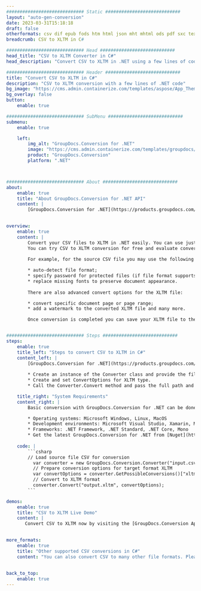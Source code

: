 ```yaml
---
############################# Static ############################
layout: "auto-gen-conversion"
date: 2023-03-31T15:18:18
draft: false
otherformats: csv dif epub fods htm html json mht mhtml ods pdf sxc tex tsv xlam xls xlsb xlsm xlsx xlt xltm xltx xml xps
breadcrumb: CSV to XLTM in C#

############################# Head ############################
head_title: "CSV to XLTM Converter in C#"
head_description: "Convert CSV to XLTM in .NET using a few lines of code. Use the GroupDocs Document Conversion API to convert over 160 file formats."

############################# Header ############################
title: "Convert CSV to XLTM in C#"
description: "CSV to XLTM conversion with a few lines of .NET code"
bg_image: "https://cms.admin.containerize.com/templates/aspose/App_Themes/V3/images/bg/header1.png"
bg_overlay: false
button:
    enable: true

############################# SubMenu ############################
submenu:
    enable: true

    left:
        img_alt: "GroupDocs.Conversion for .NET"
        image: "https://cms.admin.containerize.com/templates/groupdocs/images/product-logos/90x90-noborder/groupdocs-conversion-net.png"
        product: "GroupDocs.Conversion"
        platform: ".NET"



############################# About ############################
about:
    enable: true
    title: "About GroupDocs.Conversion for .NET API"
    content: |
        [GroupDocs.Conversion for .NET](https://products.groupdocs.com/conversion/net/) can be used to convert Microsoft Word, Excel, PowerPoint, PDF, Visio and other formats. GroupDocs.Conversion is a standalone API that is suitable for back-end and internal systems where high performance is required. It does not depend on any software such as Microsoft or Open Office.
    

overview:
    enable: true
    content: |
        Convert your CSV files to XLTM in .NET easily. You can use just a couple of C# code lines in any platform of your choice like - Windows, Linux, macOS.
        You can try CSV to XLTM conversion for free and evaluate conversion results quality.  Along with simple file conversion scenarios you can try more advanced options for loading source CSV file and for saving output XLTM result. 
        
        For example, for the source CSV file you may use the following load options:

        * auto-detect file format;
        * specify password for protected files (if file format supports it);
        * replace missing fonts to preserve document appearance.
        
        There are also advanced convert options for the XLTM file:

        * convert specific document page or page range;
        * add a watermark to the converted XLTM file and many more.

        Once conversion is completed you can save your XLTM file to the local file path or any third-party storage like FTP, Amazon S3, Google Drive, Dropbox etc. Please note - to convert CSV to XLTM there is no need for any additional software installed - like MS Office, Open Office, Adobe Acrobat Reader etc.


############################# Steps ############################
steps:
    enable: true
    title_left: "Steps to convert CSV to XLTM in C#"
    content_left: |
        [GroupDocs.Conversion for .NET](https://products.groupdocs.com/conversion/net/) makes it easy for developers to convert a CSV file to XLTM with a few lines of code.
        
        * Create an instance of the Converter class and provide the file CSV with the full path
        * Create and set ConvertOptions for XLTM type.
        * Call the Converter.Convert method and pass the full path and format (XLTM) as a parameter

    title_right: "System Requirements"
    content_right: |
        Basic conversion with GroupDocs.Conversion for .NET can be done in just a few simple steps. Our APIs are supported on all major platforms and operating systems. Before executing the code below, make sure you have the following prerequisites installed on your system.

        * Operating systems: Microsoft Windows, Linux, MacOS
        * Development environments: Microsoft Visual Studio, Xamarin, MonoDevelop
        * Frameworks: .NET Framework, .NET Standard, .NET Core, Mono
        * Get the latest GroupDocs.Conversion for .NET from [Nuget](https://www.nuget.org/packages/groupdocs.conversion)
         
    code: |
        ```csharp    
        // Load source file CSV for conversion
          var converter = new GroupDocs.Conversion.Converter("input.csv");
          // Prepare conversion options for target format XLTM
          var convertOptions = converter.GetPossibleConversions()["xltm"].ConvertOptions;
          // Convert to XLTM format
          converter.Convert("output.xltm", convertOptions);
        ```

demos:
    enable: true
    title: "CSV to XLTM Live Demo"
    content: |
       Convert CSV to XLTM now by visiting the [GroupDocs.Conversion App](https://products.groupdocs.app/conversion/family) website. Online demo has the following advantages
          

more_formats:
    enable: true
    title: "Other supported CSV conversions in C#"
    content: "You can also convert CSV to many other file formats. Please see the list below."
       
       
back_to_top:
    enable: true
---
```

